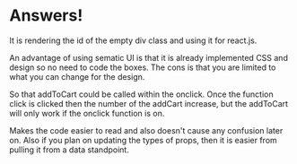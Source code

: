 # Answers!
It is rendering the id of the empty div class and using it for react.js.

An advantage of using sematic UI is that it is already implemented CSS and design so no need to code the boxes. The cons is that you are limited to what you can change for the design.

So that addToCart could be called within the onclick. Once the function click is clicked then the number of the addCart increase, but the addToCart will only work if the onclick function is on.

Makes the code easier to read and also doesn't cause any confusion later on. Also if you plan on updating the types of props, then it is easier from pulling it from a data standpoint.
